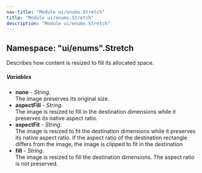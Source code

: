 ```yaml
---
nav-title: "Module ui/enums.Stretch"
title: "Module ui/enums.Stretch"
description: "Module ui/enums.Stretch"
---
```

## Namespace: "ui/enums".Stretch
Describes how content is resized to fill its allocated space.

##### Variables
 - **none** - _String_.    
  The image preserves its original size.
 - **aspectFill** - _String_.    
  The image is resized to fill in the destination dimensions while it preserves its native aspect ratio.
 - **aspectFit** - _String_.    
  The image is resized to fit the destination dimensions while it preserves
its native aspect ratio. If the aspect ratio of the destination rectangle differs from the image,
the image is clipped to fit in the destination
 - **fill** - _String_.    
  The image is resized to fill the destination dimensions. The aspect ratio is not preserved.
